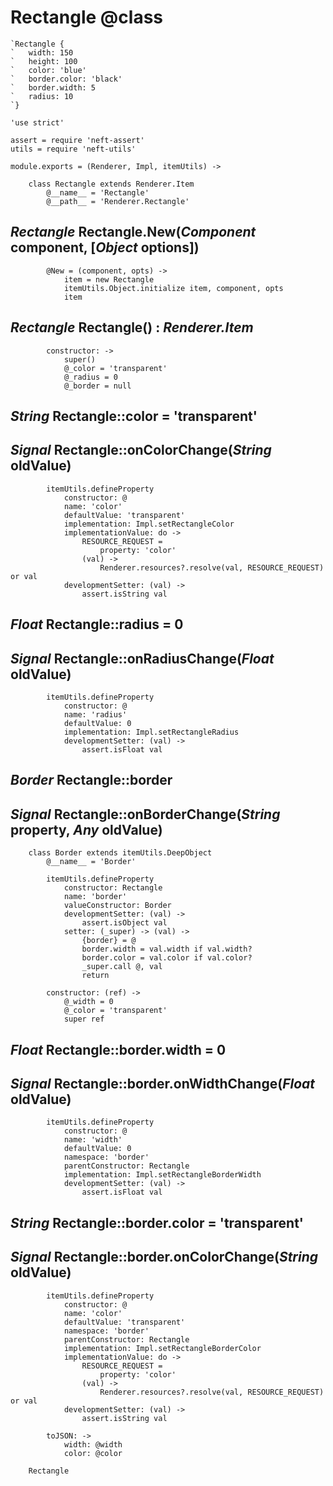 Rectangle @class
================

```nml
`Rectangle {
`	width: 150
`	height: 100
`	color: 'blue'
`	border.color: 'black'
`	border.width: 5
`	radius: 10
`}
```

	'use strict'

	assert = require 'neft-assert'
	utils = require 'neft-utils'

	module.exports = (Renderer, Impl, itemUtils) ->

		class Rectangle extends Renderer.Item
			@__name__ = 'Rectangle'
			@__path__ = 'Renderer.Rectangle'

*Rectangle* Rectangle.New(*Component* component, [*Object* options])
--------------------------------------------------------------------

			@New = (component, opts) ->
				item = new Rectangle
				itemUtils.Object.initialize item, component, opts
				item

*Rectangle* Rectangle() : *Renderer.Item*
-----------------------------------------

			constructor: ->
				super()
				@_color = 'transparent'
				@_radius = 0
				@_border = null

*String* Rectangle::color = 'transparent'
-----------------------------------------

## *Signal* Rectangle::onColorChange(*String* oldValue)

			itemUtils.defineProperty
				constructor: @
				name: 'color'
				defaultValue: 'transparent'
				implementation: Impl.setRectangleColor
				implementationValue: do ->
					RESOURCE_REQUEST =
						property: 'color'
					(val) ->
						Renderer.resources?.resolve(val, RESOURCE_REQUEST) or val
				developmentSetter: (val) ->
					assert.isString val

*Float* Rectangle::radius = 0
-----------------------------

## *Signal* Rectangle::onRadiusChange(*Float* oldValue)

			itemUtils.defineProperty
				constructor: @
				name: 'radius'
				defaultValue: 0
				implementation: Impl.setRectangleRadius
				developmentSetter: (val) ->
					assert.isFloat val

*Border* Rectangle::border
--------------------------

## *Signal* Rectangle::onBorderChange(*String* property, *Any* oldValue)

		class Border extends itemUtils.DeepObject
			@__name__ = 'Border'

			itemUtils.defineProperty
				constructor: Rectangle
				name: 'border'
				valueConstructor: Border
				developmentSetter: (val) ->
					assert.isObject val
				setter: (_super) -> (val) ->
					{border} = @
					border.width = val.width if val.width?
					border.color = val.color if val.color?
					_super.call @, val
					return

			constructor: (ref) ->
				@_width = 0
				@_color = 'transparent'
				super ref

*Float* Rectangle::border.width = 0
-----------------------------------

## *Signal* Rectangle::border.onWidthChange(*Float* oldValue)

			itemUtils.defineProperty
				constructor: @
				name: 'width'
				defaultValue: 0
				namespace: 'border'
				parentConstructor: Rectangle
				implementation: Impl.setRectangleBorderWidth
				developmentSetter: (val) ->
					assert.isFloat val

*String* Rectangle::border.color = 'transparent'
------------------------------------------------

## *Signal* Rectangle::border.onColorChange(*String* oldValue)

			itemUtils.defineProperty
				constructor: @
				name: 'color'
				defaultValue: 'transparent'
				namespace: 'border'
				parentConstructor: Rectangle
				implementation: Impl.setRectangleBorderColor
				implementationValue: do ->
					RESOURCE_REQUEST =
						property: 'color'
					(val) ->
						Renderer.resources?.resolve(val, RESOURCE_REQUEST) or val
				developmentSetter: (val) ->
					assert.isString val

			toJSON: ->
				width: @width
				color: @color

		Rectangle
